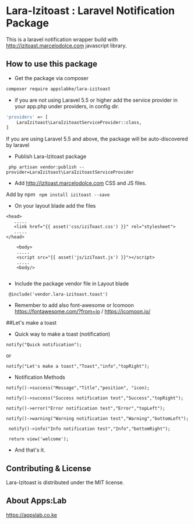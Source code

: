 # Lara-Izitoast : Laravel Notification Package
This is a laravel notification wrapper build with http://izitoast.marcelodolce.com javascript library.

## How to use this package

- Get the package via composer
``` bash 
composer require appslabke/lara-izitoast
```
- if you are not using Laravel 5.5 or higher add the service provider in your app.php under providers, in config dir.
``` bash
'providers' => [
    LaraIzitoast\LaraIzitoastServiceProvider::class,
]
```
If you are using Laravel 5.5 and above, the package will be auto-discovered by laravel

- Publish Lara-Izitoast package 

``` php artisan vendor:publish --provider=LaraIzitoast\LaraIzitoastServiceProvider```

- Add http://izitoast.marcelodolce.com CSS and JS files.

Add by npm ``` npm install izitoast --save```

- On your layout blade add the files

``` 
<head>
   .....
   <link href="{{ asset('css/iziToast.css') }}" rel="stylesheet">
   .....
</head>
```

``` 
    <body>
    .....
    <script src="{{ asset('js/iziToast.js') }}"></script>
    .....
    <body/>
    
```

- Include the package vendor file in Layout blade

``` @include('vendor.lara-izitoast.toast')```

- Remember to add also font-awesome or Icomoon https://fontawesome.com/?from=io / https://icomoon.io/

##Let's make a toast 

- Quick way to make a toast (notification)

```notify("Quick notification");```

or

``` notify("Let's make a toast","Toast","info","topRight"); ```
- Notification Methods

``` notify()->success("Message","Title","position", "icon); ```

``` notify()->success("Success notification test","Success","topRight"); ```

``` notify()->error("Error notification test","Error","topLeft"); ```
        
``` notify()->warning("Warning notification test","Warning","bottomLeft"); ```
        
``` notify()->info("Info notification test","Info","bottomRight");```
        
   ``` return view('welcome');```
   
 - And that's it.

## Contributing & License

Lara-Izitoast is distributed under the MIT license.

## About Apps:Lab
https://appslab.co.ke

